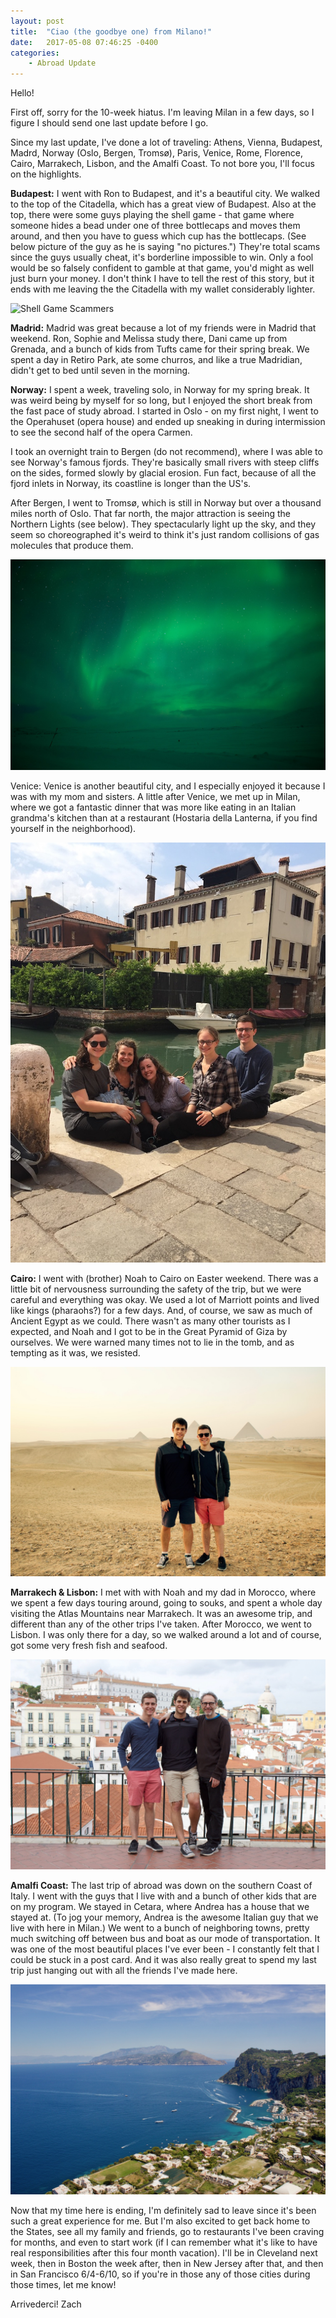 ```yaml
---
layout: post
title:  "Ciao (the goodbye one) from Milano!"
date:   2017-05-08 07:46:25 -0400
categories:
    - Abroad Update
---
```


Hello!

First off, sorry for the 10-week hiatus. I'm leaving Milan in a few days, so I
figure I should send one last update before I go.

Since my last update, I've done a lot of traveling: Athens, Vienna, Budapest,
Madrd, Norway (Oslo, Bergen, Tromsø), Paris, Venice, Rome, Florence, Cairo,
Marrakech, Lisbon, and the Amalfi Coast. To not bore you, I'll focus on the
highlights.

**Budapest:** I went with Ron to Budapest, and it's a beautiful city. We walked to
the top of the Citadella, which has a great view of Budapest. Also at the top,
there were some guys playing the shell game - that game where someone hides a
bead under one of three bottlecaps and moves them around, and then you have to
guess which cup has the bottlecaps. (See below picture of the guy as he is
saying "no pictures.") They're total scams since the guys usually cheat, it's
borderline impossible to win. Only a fool would be so falsely confident to
gamble at that game, you'd might as well just burn your money. I don't think I
have to tell the rest of this story, but it ends with me leaving the the
Citadella with my wallet considerably lighter.

<img src="/assets/blog/img/5 - Shell Game Scammers.jpg"
     alt="Shell Game Scammers">

**Madrid:** Madrid was great because a lot of my friends were in Madrid that
weekend. Ron, Sophie and Melissa study there, Dani came up from Grenada, and a
bunch of kids from Tufts came for their spring break. We spent a day in Retiro
Park, ate some churros, and like a true Madridian, didn't get to bed until
seven in the morning.

**Norway:** I spent a week, traveling solo, in Norway for my spring break. It was
weird being by myself for so long, but I enjoyed the short break from the fast
pace of study abroad. I started in Oslo - on my first night, I went to the
Operahuset (opera house) and ended up sneaking in during intermission to see
the second half of the opera Carmen.

I took an overnight train to Bergen (do not recommend), where I was able to see
Norway's famous fjords. They're basically small rivers with steep cliffs on the
sides, formed slowly by glacial erosion. Fun fact, because of all the fjord
inlets in Norway, its coastline is longer than the US's.

After Bergen, I went to Tromsø, which is still in Norway but over a thousand
miles north of Oslo. That far north, the major attraction is seeing the
Northern Lights (see below). They spectacularly light up the sky, and they seem
so choreographed it's weird to think it's just random collisions of gas
molecules that produce them.

<img src="/assets/blog/img/6 - Northern Lights.jpg"
     alt="Northern Lights">

Venice: Venice is another beautiful city, and I especially enjoyed it because I
was with my mom and sisters. A little after Venice, we met up in Milan, where
we got a fantastic dinner that was more like eating in an Italian grandma's
kitchen than at a restaurant (Hostaria della Lanterna, if you find yourself in
the neighborhood).

<img src="/assets/blog/img/7 - Venice with Girls.jpg"
     alt="Venice with Girls">

**Cairo:** I went with (brother) Noah to Cairo on Easter weekend. There was a
little bit of nervousness surrounding the safety of the trip, but we were
careful and everything was okay. We used a lot of Marriott points and lived
like kings (pharaohs?) for a few days. And, of course, we saw as much of
Ancient Egypt as we could. There wasn't as many other tourists as I expected,
and Noah and I got to be in the Great Pyramid of Giza by ourselves. We were
warned many times not to lie in the tomb, and as tempting as it was, we
resisted.

<img src="/assets/blog/img/8 - Pyramids with Noah.jpg"
     alt="Pyramids with Noah">

**Marrakech & Lisbon:** I met with with Noah and my dad in Morocco, where we spent
a few days touring around, going to souks, and spent a whole day visiting the
Atlas Mountains near Marrakech. It was an awesome trip, and different than any
of the other trips I've taken. After Morocco, we went to Lisbon. I was only
there for a day, so we walked around a lot and of course, got some very fresh
fish and seafood.

<img src="/assets/blog/img/9 - Lisbon with Dad and Noah.jpg"
     alt="Lisbon with Dad and Noah">

**Amalfi Coast:** The last trip of abroad was down on the southern Coast of Italy.
I went with the guys that I live with and a bunch of other kids that are on my
program. We stayed in Cetara, where Andrea has a house that we stayed at. (To
jog your memory, Andrea is the awesome Italian guy that we live with here in
Milan.) We went to a bunch of neighboring towns, pretty much switching off
between bus and boat as our mode of transportation. It was one of the most
beautiful places I've ever been - I constantly felt that I could be stuck in a
post card. And it was also really great to spend my last trip just hanging out
with all the friends I've made here.

<img src="/assets/blog/img/10 - Amalfi.jpg"
     alt="Amalfi">

Now that my time here is ending, I'm definitely sad to leave since it's been
such a great experience for me. But I'm also excited to get back home to the
States, see all my family and friends, go to restaurants I've been craving for
months, and even to start work (if I can remember what it's like to have real
responsibilities after this four month vacation). I'll be in Cleveland next
week, then in Boston the week after, then in New Jersey after that, and then in
San Francisco 6/4-6/10, so if you're in those any of those cities during those
times, let me know!

Arrivederci!
Zach
